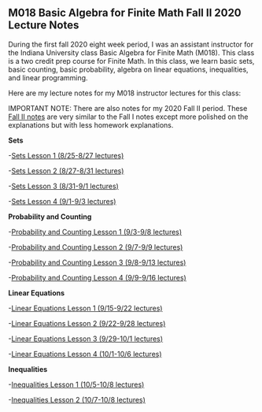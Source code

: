## M018 Basic Algebra for Finite Math Fall II 2020 Lecture Notes

During the first fall 2020 eight week period, I was an assistant instructor for the Indiana University class Basic Algebra for Finite Math (M018). This class is a two credit prep course for Finite Math. In this class, we learn basic sets, basic counting, basic probability, algebra on linear equations, inequalities, and linear programming.

Here are my lecture notes for my M018 instructor lectures for this class:

IMPORTANT NOTE: There are also notes for my 2020 Fall II period. These [Fall II notes](https://agoodlad-instructor-notes.github.io/m018-fall-i-2020) are very similar to the Fall I notes except more polished on the explanations but with less homework explanations.

**Sets**

-[Sets Lesson 1 (8/25-8/27 lectures)](https://agoodlad-instructor-notes.github.io/m018-fall-ii-2020/sets-lesson-1.pdf)

-[Sets Lesson 2 (8/27-8/31 lectures)](https://agoodlad-instructor-notes.github.io/m018-fall-ii-2020/sets-lesson-2.pdf)

-[Sets Lesson 3 (8/31-9/1 lectures)](https://agoodlad-instructor-notes.github.io/m018-fall-ii-2020/sets-lesson-3.pdf)

-[Sets Lesson 4 (9/1-9/3 lectures)](https://agoodlad-instructor-notes.github.io/m018-fall-ii-2020/sets-lesson-4.pdf)

**Probability and Counting**

-[Probability and Counting Lesson 1 (9/3-9/8 lectures)](https://agoodlad-instructor-notes.github.io/m018-fall-ii-2020/probability-and-counting-lesson-1.pdf)

-[Probability and Counting Lesson 2 (9/7-9/9 lectures)](https://agoodlad-instructor-notes.github.io/m018-fall-ii-2020/probability-and-counting-lesson-2.pdf)

-[Probability and Counting Lesson 3 (9/8-9/13 lectures)](https://agoodlad-instructor-notes.github.io/m018-fall-ii-2020/probability-and-counting-lesson-3.pdf)

-[Probability and Counting Lesson 4 (9/9-9/16 lectures)](https://agoodlad-instructor-notes.github.io/m018-fall-ii-2020/probability-and-counting-lesson-4.pdf)

**Linear Equations**

-[Linear Equations Lesson 1 (9/15-9/22 lectures)](https://agoodlad-instructor-notes.github.io/m018-fall-ii-2020/linear-equations-lesson-1.pdf)

-[Linear Equations Lesson 2 (9/22-9/28 lectures)](https://agoodlad-instructor-notes.github.io/m018-fall-ii-2020/linear-equations-lesson-2.pdf)

-[Linear Equations Lesson 3 (9/29-10/1 lectures)](https://agoodlad-instructor-notes.github.io/m018-fall-ii-2020/linear-equations-lesson-3.pdf)

-[Linear Equations Lesson 4 (10/1-10/6 lectures)](https://agoodlad-instructor-notes.github.io/m018-fall-ii-2020/linear-equations-lesson-4.pdf)

**Inequalities**

-[Inequalities Lesson 1 (10/5-10/8 lectures)](https://agoodlad-instructor-notes.github.io/m018-fall-ii-2020/inequalities-lesson-1.pdf)

-[Inequalities Lesson 2 (10/7-10/8 lectures)](https://agoodlad-instructor-notes.github.io/m018-fall-ii-2020/inequalities-lesson-2.pdf)
